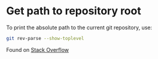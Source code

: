 # Get path to repository root

To print the absolute path to the current git repository, use:

```bash
git rev-parse --show-toplevel
```

Found on [Stack Overflow](https://stackoverflow.com/questions/957928/is-there-a-way-to-get-the-git-root-directory-in-one-command#957978) 


